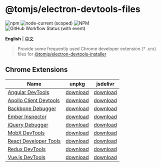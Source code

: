 # @tomjs/electron-devtools-files

![npm](https://img.shields.io/npm/v/@tomjs/electron-devtools-files) ![node-current (scoped)](https://img.shields.io/node/v/@tomjs/electron-devtools-files) ![NPM](https://img.shields.io/npm/l/@tomjs/electron-devtools-files) ![GitHub Workflow Status (with event)](https://img.shields.io/github/actions/workflow/status/tomgao365/electron-devtools-files/release.yml)

**English** | [中文](./README.zh_CN.md)

> Provide some frequently used Chrome developer extension (\* .crx) files for [@tomjs/electron-devtools-installer](https://github.com/tomgao365/electron-devtools-installer)

## Chrome Extensions

| Name | unpkg | jsdelivr |
| --- | --- | --- |
| [Angular DevTools](https://chromewebstore.google.com/detail/ienfalfjdbdpebioblfackkekamfmbnh) | [download](https://www.unpkg.com/@tomjs/electron-devtools-files/extensions/ienfalfjdbdpebioblfackkekamfmbnh.crx) | [download](https://cdn.jsdelivr.net/npm/@tomjs/electron-devtools-files/extensions/ienfalfjdbdpebioblfackkekamfmbnh.crx) |
| [Apollo Client Devtools](https://chromewebstore.google.com/detail/jdkknkkbebbapilgoeccciglkfbmbnfm) | [download](https://www.unpkg.com/@tomjs/electron-devtools-files/extensions/jdkknkkbebbapilgoeccciglkfbmbnfm.crx) | [download](https://cdn.jsdelivr.net/npm/@tomjs/electron-devtools-files/extensions/jdkknkkbebbapilgoeccciglkfbmbnfm.crx) |
| [Backbone Debugger](https://chromewebstore.google.com/detail/bhljhndlimiafopmmhjlgfpnnchjjbhd) | [download](https://www.unpkg.com/@tomjs/electron-devtools-files/extensions/bhljhndlimiafopmmhjlgfpnnchjjbhd.crx) | [download](https://cdn.jsdelivr.net/npm/@tomjs/electron-devtools-files/extensions/bhljhndlimiafopmmhjlgfpnnchjjbhd.crx) |
| [Ember Inspector](https://chromewebstore.google.com/detail/bmdblncegkenkacieihfhpjfppoconhi) | [download](https://www.unpkg.com/@tomjs/electron-devtools-files/extensions/bmdblncegkenkacieihfhpjfppoconhi.crx) | [download](https://cdn.jsdelivr.net/npm/@tomjs/electron-devtools-files/extensions/bmdblncegkenkacieihfhpjfppoconhi.crx) |
| [jQuery Debugger](https://chromewebstore.google.com/detail/dbhhnnnpaeobfddmlalhnehgclcmjimi) | [download](https://www.unpkg.com/@tomjs/electron-devtools-files/extensions/dbhhnnnpaeobfddmlalhnehgclcmjimi.crx) | [download](https://cdn.jsdelivr.net/npm/@tomjs/electron-devtools-files/extensions/dbhhnnnpaeobfddmlalhnehgclcmjimi.crx) |
| [MobX DevTools](https://chromewebstore.google.com/detail/pfgnfdagidkfgccljigdamigbcnndkod) | [download](https://www.unpkg.com/@tomjs/electron-devtools-files/extensions/pfgnfdagidkfgccljigdamigbcnndkod.crx) | [download](https://cdn.jsdelivr.net/npm/@tomjs/electron-devtools-files/extensions/pfgnfdagidkfgccljigdamigbcnndkod.crx) |
| [React Developer Tools](https://chromewebstore.google.com/detail/fmkadmapgofadopljbjfkapdkoienihi) | [download](https://www.unpkg.com/@tomjs/electron-devtools-files/extensions/fmkadmapgofadopljbjfkapdkoienihi.crx) | [download](https://cdn.jsdelivr.net/npm/@tomjs/electron-devtools-files/extensions/fmkadmapgofadopljbjfkapdkoienihi.crx) |
| [Redux DevTools](https://chromewebstore.google.com/detail/lmhkpmbekcpmknklioeibfkpmmfibljd) | [download](https://www.unpkg.com/@tomjs/electron-devtools-files/extensions/lmhkpmbekcpmknklioeibfkpmmfibljd.crx) | [download](https://cdn.jsdelivr.net/npm/@tomjs/electron-devtools-files/extensions/lmhkpmbekcpmknklioeibfkpmmfibljd.crx) |
| [Vue.js DevTools](https://chromewebstore.google.com/detail/nhdogjmejiglipccpnnnanhbledajbpd) | [download](https://www.unpkg.com/@tomjs/electron-devtools-files/extensions/nhdogjmejiglipccpnnnanhbledajbpd.crx) | [download](https://cdn.jsdelivr.net/npm/@tomjs/electron-devtools-files/extensions/nhdogjmejiglipccpnnnanhbledajbpd.crx) |
